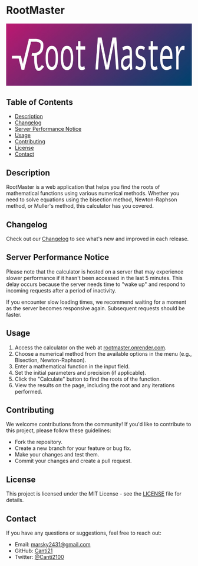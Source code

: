 # RootMaster

![RootMaster](./static/img/rootmaster-banner.jpg)

## Table of Contents

- [Description](#description)
- [Changelog](#changelog)
- [Server Performance Notice](#server-performance-notice)
- [Usage](#usage)
- [Contributing](#contributing)
- [License](#license)
- [Contact](#contact)

## Description

RootMaster is a web application that helps you find the roots of mathematical functions using various numerical methods. Whether you need to solve equations using the bisection method, Newton-Raphson method, or Muller's method, this calculator has you covered.

## Changelog

Check out our [Changelog](./CHANGELOG.md) to see what's new and improved in each release.

## Server Performance Notice

Please note that the calculator is hosted on a server that may experience slower performance if it hasn't been accessed in the last 5 minutes. This delay occurs because the server needs time to "wake up" and respond to incoming requests after a period of inactivity.

If you encounter slow loading times, we recommend waiting for a moment as the server becomes responsive again. Subsequent requests should be faster.

## Usage

1. Access the calculator on the web at [rootmaster.onrender.com](https://rootmaster.onrender.com/).
2. Choose a numerical method from the available options in the menu (e.g., Bisection, Newton-Raphson).
3. Enter a mathematical function in the input field.
4. Set the initial parameters and precision (if applicable).
5. Click the "Calculate" button to find the roots of the function.
6. View the results on the page, including the root and any iterations performed.

## Contributing

We welcome contributions from the community! If you'd like to contribute to this project, please follow these guidelines:

- Fork the repository.
- Create a new branch for your feature or bug fix.
- Make your changes and test them.
- Commit your changes and create a pull request.

## License

This project is licensed under the MIT License - see the [LICENSE](LICENSE) file for details.

## Contact

If you have any questions or suggestions, feel free to reach out:

- Email: marsky2431@gmail.com
- GitHub: [Canti21](https://github.com/canti21)
- Twitter: [@Canti2100](https://twitter.com/Canti2100)
